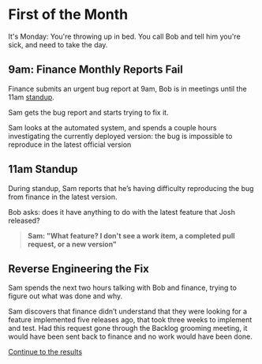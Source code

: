 # First of the Month

It's Monday: You're throwing up in bed. You call Bob and tell him you're sick, and need to take the day.

## 9am: Finance Monthly Reports Fail
Finance submits an urgent bug report at 9am, Bob is in meetings until the 11am [standup](../reference/agile/components.md#standup).

Sam gets the bug report and starts trying to fix it.

Sam looks at the automated system, and spends a couple hours investigating the currently deployed version: the bug is impossible to reproduce in the latest official version

## 11am Standup
During standup, Sam reports that he’s having difficulty reproducing the bug from finance in the latest version.

Bob asks: does it have anything to do with the latest feature that Josh released?

> **Sam: "What feature? I don't see a work item, a completed pull request, or a new version"**

## Reverse Engineering the Fix
Sam spends the next two hours talking with Bob and finance, trying to figure out what was done and why.

Sam discovers that finance didn’t understand that they were looking for a feature implemented five releases ago, that took three weeks to implement and test.
Had this request gone through the Backlog grooming meeting, it would have been sent back to finance and no work would have been done.

[Continue to the results](./results.md)
 

